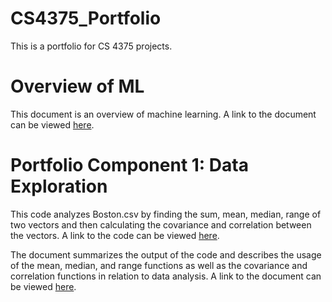 # CS4375_Portfolio
This is a portfolio for CS 4375 projects.

# Overview of ML
This document is an overview of machine learning.
A link to the document can be viewed [here](https://github.com/jchang7102/CS4375_Portfolio/blob/main/Overview_of_ML.pdf).

# Portfolio Component 1: Data Exploration
This code analyzes Boston.csv by finding the sum, mean, median, range of two vectors and then calculating the covariance and correlation between the vectors.
A link to the code can be viewed [here](https://github.com/jchang7102/CS4375_Portfolio/blob/main/Data_Exploration.cpp). 

The document summarizes the output of the code and describes the usage of the mean, median, and range functions as well as the covariance and correlation functions in relation to data analysis.
A link to the document can be viewed [here](https://github.com/jchang7102/CS4375_Portfolio/blob/main/Data_Exploration.pdf).
